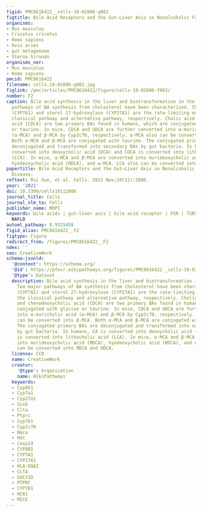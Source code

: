 ```yaml
---
figid: PMC8616422__cells-10-02806-g002
figtitle: Bile Acid Receptors and the Gut–Liver Axis in Nonalcoholic Fatty Liver Disease
organisms:
- Mus musculus
- Cricetus cricetus
- Homo sapiens
- Ovis aries
- gut metagenome
- Sterna hirundo
organisms_ner:
- Mus musculus
- Homo sapiens
pmcid: PMC8616422
filename: cells-10-02806-g002.jpg
figlink: /pmc/articles/PMC8616422/figure/cells-10-02806-f002/
number: F2
caption: Bile acid synthesis in the liver and biotransformation in the gut. Two major
  pathways of BA synthesis from cholesterol have been characterized. Cholesterol-7α-hydroxylase
  (CYP7A1) and sterol 27-hydroxylase (CYP27A1) are the rate-limiting enzymes for the
  classical pathway and alternative pathway, respectively. Cholic acid (CA) and chenodeoxycholic
  acid (CDCA) are two primary BAs found in humans, which are conjugated with glycine
  or taurine. In mice, CDCA and UDCA are further converted into α-muricholic acid
  (α-MCA) and β-MCA by Cyp2c70, respectively. α-MCA also can be converted into β-MCA.
  Both α-MCA and β-MCA are conjugated with taurine. The conjugated primary BAs are
  deconjugated and transformed into secondary BAs by gut bacteria. In humans, CA is
  converted into deoxycholic acid (DCA) and CDCA is converted into lithocholic acid
  (LCA). In mice, α-MCA and β-MCA are converted into murideoxycholic acid (MDCA),
  hyodeoxycholic acid (HDCA), and ω-MCA. LCA also can be converted into MDCA and HDCA.
papertitle: Bile Acid Receptors and the Gut–Liver Axis in Nonalcoholic Fatty Liver
  Disease.
reftext: Rui Xue, et al. Cells. 2021 Nov;10(11):2806.
year: '2021'
doi: 10.3390/cells10112806
journal_title: Cells
journal_nlm_ta: Cells
publisher_name: MDPI
keywords: bile acids | gut–liver axis | bile acid receptor | FXR | TGR5 | S1PR2 |
  NAFLD
automl_pathway: 0.9315459
figid_alias: PMC8616422__F2
figtype: Figure
redirect_from: /figures/PMC8616422__F2
ndex: ''
seo: CreativeWork
schema-jsonld:
  '@context': https://schema.org/
  '@id': https://pfocr.wikipathways.org/figures/PMC8616422__cells-10-02806-g002.html
  '@type': Dataset
  description: Bile acid synthesis in the liver and biotransformation in the gut.
    Two major pathways of BA synthesis from cholesterol have been characterized. Cholesterol-7α-hydroxylase
    (CYP7A1) and sterol 27-hydroxylase (CYP27A1) are the rate-limiting enzymes for
    the classical pathway and alternative pathway, respectively. Cholic acid (CA)
    and chenodeoxycholic acid (CDCA) are two primary BAs found in humans, which are
    conjugated with glycine or taurine. In mice, CDCA and UDCA are further converted
    into α-muricholic acid (α-MCA) and β-MCA by Cyp2c70, respectively. α-MCA also
    can be converted into β-MCA. Both α-MCA and β-MCA are conjugated with taurine.
    The conjugated primary BAs are deconjugated and transformed into secondary BAs
    by gut bacteria. In humans, CA is converted into deoxycholic acid (DCA) and CDCA
    is converted into lithocholic acid (LCA). In mice, α-MCA and β-MCA are converted
    into murideoxycholic acid (MDCA), hyodeoxycholic acid (HDCA), and ω-MCA. LCA also
    can be converted into MDCA and HDCA.
  license: CC0
  name: CreativeWork
  creator:
    '@type': Organization
    name: WikiPathways
  keywords:
  - Cyp8b1
  - Cyp7a1
  - Cyp27a1
  - Gusb
  - Clta
  - Ptprc
  - Cyp7b1
  - Cyp2c70
  - Bmca
  - Hdc
  - Casp14
  - CYP8B1
  - CYP7A1
  - CYP27A1
  - HLA-DQA2
  - CLTA
  - GUCY2D
  - PTPRC
  - CYP7B1
  - HCA1
  - MICE
---
```

